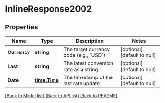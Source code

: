 # InlineResponse2002

## Properties
Name | Type | Description | Notes
------------ | ------------- | ------------- | -------------
**Currency** | **string** | The target currency code (e.g., &#x60;USD&#x60;) | [optional] [default to null]
**Last** | **string** | The latest conversion rate as a string | [optional] [default to null]
**Date** | [**time.Time**](time.Time.md) | The timestamp of the last rate update | [optional] [default to null]

[[Back to Model list]](../README.md#documentation-for-models) [[Back to API list]](../README.md#documentation-for-api-endpoints) [[Back to README]](../README.md)

